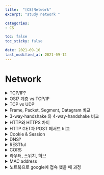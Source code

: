 ```yaml
---
title:  "[CS]Network"
excerpt: "study network "

categories:
- CS

toc: false
toc_sticky: false

date: 2021-09-10
last_modified_at: 2021-09-12
---
```


# Network


<details>
<summary>TCP/IP?</summary>
<div markdown="1">
<br>
- TCP/IP : 인터넷에서 표준으로 사용되는 프로토콜(통신규약)
<br>

- Application Layer(L5)
    - 네트워크 계층과 애플리케이션 계층 프로토콜이 있는 곳이다.
    - 도메인 주소를 네트워크 주소로 변환하는 기능을 위한 DNS 지원
    - 애플리케이션 계층 패킷을 Message 라고 함.

- Transport Layer(L4) 
    - 네트워크 계층에서 보내온 데이터를 정렬하고 오류를 수정 하여 신뢰할 수 있는 통신 확보
    - TCP/UDP 같은 프로토콜이 이 계층에 위치
    - 트랜스포트 계층 패킷을 Segment 라고 함.
<br>
- Network Layer(L3)
    - 다른 네트워크로 데이터를 전송하는 역활을 수행, 즉 네트워크간 통신 역활!
    - 다른 네트워크와 통신하기 위해 경로를 설정하고 논리 주소를 결정하는 Router 장비 사용(경로설정)
    - 패킷은 Datagram
<br>
- Data link Layer(L2)
    - 네트워크 기기 간 데이터 전송 및 물리주소 결정하는 역활
    - 이더넷 프로토콜 사용, Switch 같은 장비 사용
    - 패킷은 Frame
<br>
- Physical Layer(L1)
    - 물리적 연결 및 전기신호 변환/제어 담당
    - 컴퓨터와 네트워크 장비를 물리적으로 연결

</div>
</details>


<details>
<summary>OSI7 계층 vs TCP/IP</summary>
<div markdown="1">

- OSI 7계층은 TCP/IP 계층을 더 세분화 한 것
- TCP/IP 에서 L1, L2 계층을 합쳐 네트워크 인터페이스 계층이라고 부르기도함
- TCP/IP 에서 응용 계층은 OSI 에서 응용 표현 세션 계층으로 나뉘어짐
    - Application Layer : 사용자, 애플리케이션이 네트워크에 접근할 수 있도록 해주는 계층 / 인터페이스 지원, 사용자 에게 보이는 유일한 계층
    - Presentation Layer : 응용 계층으로 부터 전달, 전송하는 데이터의 인코딩 및 디코딩이 이루어지는 계층 / 응용계층에 맞춰 데이터를 변환
    - Session Layer : 응용프로세스가 통신을 관리하기 위한 방법 정의 / 네트워크상 양쪽의 연결을 관리/지속시키는 역할과 세션을 만들거나 없애는 역할을 담당하는 계층


</div>
</details>

<details>
<summary>TCP vs UDP</summary>
<div markdown="1">

- TCP는 연결 지향형 프로토콜 / UDP는 데이터를 데이터그램 단위로 전송하는 프로토콜
- TCP는 가상 회선을 만들어 신뢰성 보장하도록(흐름, 혼잡, 오류 제어)하는 프로토콜 / UDP는 따로 신뢰성 보장하는 절차 없어서 빠름
    - 흐름제어 : 상대방이 받을 수 있는 만큼만 데이터를 효율적으로 전송하는 것
    - 오류제어 : 데이터의 오류나 누락 없이 안전한 전송을 보장하는 것, 오류가 발생하면 재전송 수행하여 이를 보정
    - 혼잡제어 : 넽워크의 혼잡 정도에 따라 송신자가 데이터 전송량을 제어하는 것, 혼잡의 정도에 대한 판단기준은 데이터의 손실 발생 유무로 판단
  
- TCP는 파일 전송과 같은 신뢰성이 중요한 서비스에 사용 / UDP는 스트리밍과 같이 연속성이 중요한 서비스에 사용

- TCP 연결 과정 : 3 way handshake, 4 way handshake (양방향 Connection)
- TCP segment를 제대로 수신하면 ACK, 제대로 수신 못하면 NACK
- TCP segment에서 Header 부분에 오류를 체크하는 Checksum이 있다.

</div>
</details>

<details>
<summary> Frame, Packet, Segment, Datagram 비교 </summary>
<div markdown="1">

- Packet : 컴퓨터간 데이터 주고 받을 때, 네트워크를 통해 전송데는 데이터 조각. 데이터의 손실 방지 및 패킷 흐름 조절을 위해 일정 단위로 잘라서 보내게됨
각 계층에서 필요한 정보는 캡슐화 되어 전달, 수신측은 받은 패킷을 재조립하여 사용
- Segment : Transport Layer(L4)에서 신뢰성 있는 통신을 구현하기 위한 Header를 L5의 data(message)에 붙인 것.
- Datagram : Network Layer(L3)에서 다른 네트워크와 통신하기 위한 Header를 L4의 segment에 붙인 것.
- Frame : Datalink Layer(L2)에서 물리적인 통신 채널을 열기 위해 Packet에 Header, Trailer을 붙임.
Trailer는 데이터 끝에 분여서 오류 검출에 사용

</div>
</details>

<details>
<summary>3-way-handshake 와 4-way-handshake 비교</summary>
<div markdown="1">

- 3-way-handshake : 호스트 간 데이터 전송 전에 정확한 전송을 보장하기 위해 상대 컴퓨터와 사전에 세션을 수립하는 과정

    1. Client에서 Server로 연결 요청 메시지 전송(SYN)
    2. Server 에서 SYN 요청 받고 Client에게 요청을 수락 한다는 ACK와 SYN 전송하고 ACK 응답을 기다림 (이 때 Server는 SYN_RECEIVED 상태)
    3. Client는 Server에 ACK를 보내고, 이후부터 연결 (이 때 Server는 ESTABLISHED 상태)

- 4-way-handshake : 세션을 종료할 때 수행

    1. Client가 연결을 종료하겟다는 FIN 전송
    2. Server는 일단 확인 메세지 전송(ACK)하고, 자신의 통신이 끝날 때 까지 기다림 (TIME_WAIT 상태)
    3. Server가 통신이 끝났으면 연결이 종료되었다고 Client에 FIN 전송
    4. Client에서 확인했다는 메세지(ACK) 전송
    (TIME_WAIT : Server에서 FIN을 전송하기 전에 전송한 패킷이 FIN보다 늦게 도착하는 상황 대비해 잉여 패킷을 기다리는 과정)

- 용어
    - SYN(Synchronization): 연결요청, 세션을 설정하는데 사용되며 초기에 시퀀스 번호를 보낸다.
    - ACK(Acknowledgement): 보낸 시퀀스 번호에 TCP 계층에서의 길이 또는 양을 더한 것과 같은 값을 ACK에 포함하여 전송한다.
    - FIN(Finish) : 세션을 종료시키는데 사용되며 더 이상 보낸 데이터가 없음을 표시한다.

- 3-way-handshake 와 4-way-handshake 차이
    - 연결 설정 과정과는 다르게 종료 과정에서는 아직 전송중인 데이터에 대한 경우를 고려해야하기 때문.
    - Client는 아직 Server로 부터 받지 못한 데이터가 있을 것을 대비하여 일정시간 동안 세션을 남기는 TIME_WAIT 상태 후, 데이터를 모두 보냇다는 FIN을 받으면 종료

</div>
</details>

<details>
<summary>HTTP와 HTTPS 차이</summary>
<div markdown="1">

- HTTP : Server/Client 간 데이터를 주고받기 위한 프로토콜 / 암호화가 추가 되지 않았기 때문에 단순한 정보와 같은 작업만 처리 / 80번 포트 사용
- HTTPS : HTTP에 암호화(공개키)가 추가된 프로토콜 /  암호화, 복호화 과정이 필요하기 때문에 HTTP에 비해 느리고 인증서 발급 등을 위한 비용 발생 / 443번 포트
  
</div>
</details>

<details>
<summary>HTTP GET과 POST 메서드 비교</summary>
<div markdown="1">

- GET : Client에서 Server로 어떠한 정보를 요청할 때 사용되는 메서드
    - GET 요청은 캐시가 가능
    - GET 요청은 브라우저에 히스토리가 남음
    - GET 요청은 길이제한

- POST : Client에서 Server로 리소스를 생성 및 업데이트하기 위해 데이터를 보낼 때 사용
    - 전송할 데이터를 HTTP body 부분에 담아서 보냄(GET에서 URL의 파라미터로 보냈던 name1=value1&name2=value2가 body에 담겨 보내진다 생각하면 됨)
    - POST로 데이터를 전송할 때 길이 제한이 따로 없어 용량이 큰 데이터를 보낼 때 사용하거나 GET처럼 데이터가 외부적으로 드러나는 건 아니라서 보안이 필요한 부분에 많이 사용

- 차이점
    - 사용 목적 : GET은 데이터 요청, POST는 새로 생성 및 업데이트
    - body 유무 : GET은 HTML 메세지에 body X, POST는 데이터를 담아 보내기 때문에 당연히 body O
    - 멱등성(idempotent) : GET은 멱등, POST는 X
    - 멱등성(idempotent)? : 여러번 적용하더라도 결과가 달라지지 않는 성질

</div>
</details>

<details>
<summary>Cookie & Session</summary>
<div markdown="1">

- Cookie
    - 쿠키는 클라이언트(브라우저) 로컬에 저장되는 키와 값이 들어있는 작은 데이터 파일
    - 사용자 인증이 유효한 시간을 명시 할 수 있고, 유효 시간이 정해지면 브라우저가 종료되어도 인증이 유지됨
    - 동작 방식
        1. 클라이언트가 페이지를 요청
        2. 서버에서 쿠키 생성
        3. HTTP Header에 쿠키 포함 시켜 응답
        4. 브라우저가 종료되어도 쿠키 만료 기간이 있다면 클라이언트에서 보관
        5. 같은 요청 할 경우 HTTP Header에 쿠키를 함께 보냄
        6. 서버에서 쿠키를 읽어 이전 상태 정보를 변경해야 할 때, 쿠키 업데이트하여 변경된 쿠키를 HTTP Header에 포함시켜 응답

- Session
    - 쿠키를 기반, but 브라우저에 저장하는 쿠키와 달리 세션은 서버에서 관리
    - 서버에서는 클라이언트를 구분하기 위해 세션 ID 부여, 웹 브라우저가 서버에 접속시 종료할 때 까지 인증상태 유지
    - 사용자에 대한 정보를 서버에 두기 때문에 쿠키보다 보안에 좋지만, 사용자가 많아질수록 서버 메모리를 많이 차지
    - 동작방식
        1. 클라이언트가 서버에 접속 시 세션 ID 발급
        2. 클라이언트는 세션 ID에 대해 쿠키를 사용해서 저장
        3. 클라이언트는 서버에 요청 할 때, 이 쿠키의 세션 ID를 서버에 전달하여 사용
        4. 서버는 세션 ID를 받아서 세션에 있는 클라이언트 정보 가져옴
        5. 클라이언트에 응답

- 차이점
    - 쿠키는 브라우저 저장, 세션은 서버
    - 쿠키는 보안에 취약, 세션은 쿠키를 이용해 세션 ID만으로 구분하기 때문에 good
    - 쿠키는 브라우저 종료해도 남을수 있음, 세션은 브라우저 종료되면 삭제됨

</div>
</details>

<details>
<summary>DNS?</summary>
<div markdown="1">

- 도메인에 연결된 서버의 주소를 찾아주는 역할
    - IP는 사람이 이해하고 기억하기 어렵기 때문에 이를 위해서 각 ip에 부여한 이름이 도메인
    ex> 주소창에 도메인(google.com) 입력 -> 도메인에 연결된 네임서버(DNS)에 서버 IP 요청

- NSlookup 
    - DNS 서버로 부터 여러가지 정보를 얻을 수 있는 명령어
    - 한번 가져온 주소는 DNS Server에 저장하고, 호스트 요청시 그 안에서 request
  
</div>
</details>

<details>
<summary> RESTful </summary>
<div markdown="1">

- REST API : URI로 Resource를 명시하고, HTTP Method를 통해 해당 Resource에 대한 CRUD를 적용하는 것
    - 클라이언트가 직접 데이터베이스에 접속해서 Resource를 변경하는 것은 매위 위험하기 때문에 REST API 사용
    - 장점 : HTTP 인프라를 그대로 사용하므로 REST API위한 별도 인프라 구축 X / HTTP 표준 프로토콜에 따르는 모든 플랫폼에서 사용이 가능
    - 단점 : 표준이 없음 / HTTP Method 형태가 제한적



- RESTful : REST API를 활용하여 개발되는 서비스

| 메서드 | 역할                                                    |
| :----: | :------------------------------------------------------ |
|  GET   | 데이터를 조회한다.                                      |
|  POST  | 데이터를 등록한다. 인증 작업을 거칠 때 사용하기도 한다. |
| DELETE | 데이터를 삭제한다.                                      |
|  PUT   | 데이터를 새 정보로 통째로 업데이트할 때 사용한다.       |
| PATCH  | 데이터의 특정 필드를 수정할 때 사용한다.                |

</div>
</details>

<details>
<summary>CORS</summary>
<div markdown="1">

- 교차 출처 리소스 공유(Cross-Origin Resource Sharing, CORS)
    - 출처가 서로 다른 도메인간에 자원을 공유하는 것 / 대부분의 브라우저에서는 이를 기본적으로 차단하며, 서버측에서 헤더를 통해서 사용가능한 자원을 알려줌 
    - 출처(Origin) = Protocal + Host + Port ( ex) 'https://github.com' location.origin 명령어로 출처 확인)

    - Preflight request : 서버에 예비 요청을 보내서 안전한지 판단한 후 본 요청을 보내는 방법, . OPTIONS 메서드로 요청하며 CORS를 허용하는지 확인 후 CORS가 허용된 웹서버라면 사용 가능한 리소스를 헤더에 담아 응답
    
</div>
</details>

<details>
<summary>라우터, 스위치, 허브</summary>
<div markdown="1">
<br>
- 라우터(Router) : Network Layer 3계층 장비, 네트워크 사이를 연결하는 장치

- 스위치(Switch) : Data Link Layer 2계층 장비, 네트워크 내에서 패킷을 전송하는 장치
  - 스위치로 요청이 들어오면 IP 주소에 대응되는 MAC 주소로 패킷을 전송

- 허브(Hub) : Physical Layer 1계층 장비, 여러 기기를 연결하여 네트워크 연결
  - 패킷을 받으면 연결된 모든 기기에 패킷을 전송
  - 브로드 캐스트 : LAN에 있는 모든 네트워크 장비들에게 보내는통신
    
</div>
</details>

<details>
<summary>MAC address</summary>
<div markdown="1">
<br>

- MAC address : Data Link Layer에서 통신을 위해 네트워크에 할당한 식별자, 물리적 주소 라고도 불림

- MAC vs IP
  - MAC : 제조업체가 통신기기에 부여하는 식별자(동일 식별자X)
  - IP : Network Layer에서 통신하기 위한 주소, 통신사에서 부여(변경가능)
    
</div>
</details>

<details>
<summary>노트북으로 google에 접속 했을 때 과정</summary>
<div markdown="1">
<br>

1. 웹 사이트에 접속하려면, IP주소/1-hop 라우터의 IP 주소/DNS 서버 주소가 필요. <br><br> 이를 알아 내기 위해 DHCP query가 담긴 IP datagram을 1-hp에 보냄 -> DHCP 서버가 내장된 라우터가 IP주소/자신(라우터)의 IP주소/DNS 서버의 IP 주소를 담은 DHCP ACK를 다시 노트북에 전송
<br>

   - DHCP : 동적으로 ip 주소나 기타 정보르 관리해주는 프로토콜/ UDP를 사용하여 Clien/Server 구조로 통신
     - 통신 과정
       - 1. DHCP discover : 컴퓨터가 브로드캐스팅으로 DHCP 서버 찾음
       - 2. DHCP offer : DHCP가 사용 가능한 IP 주솔 리스트를 컴퓨터에 전달
       - 3. DHCP request : 컴퓨터가 리스트 중 하나의 IP주소를 서버에 전달
       - 4. DHCP ACK : DHCP가 컴퓨터에게 해당 IP 주소를 수락/거절 하는 메세지 전달
<br>

2. DNS 서버에 DNS query를 보내기 전에 1-hop 라우터의 MAC 주소를 알아내기 위해, ARP query를 브로드 캐스트 방식으로 전송.
    - ARP : Address Resolution Protocol의 약자로, MAC 주소와 IP 주소를 1:1 매핑하기 위해 사용
<br>

3. www.google.com에 요청을 보내기 위해서는 www.google.com의 IP주소가 필요하므로, DNS query가 담긴 IP datagram을 DNS 서버에 전송하고 www.google.com의 IP 주소를 클라이언트인 노트북에게 전송
<br>

4. TCP 소켓을 생성하고 3-way handshake로 연결을 생성한다. HTTP 요청을 보내고 응답을 받아 브라우저에 렌더링을 하면 Google 웹페이지를 브라우저에서 확인
<br>

> https://m.blog.naver.com/ghdalswl77/221815248382 (쉽게 풀어서 설명해주는 blog)
</div>






